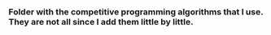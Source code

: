 ### Folder with the competitive programming algorithms that I use. They are not all since I add them little by little.